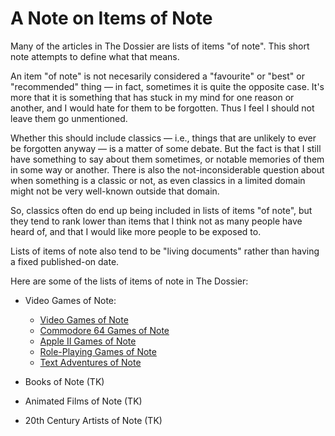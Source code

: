 A Note on Items of Note
=======================

Many of the articles in The Dossier are lists of items "of note".  This short note
attempts to define what that means.

An item "of note" is not necesarily considered a "favourite" or "best" or "recommended"
thing — in fact, sometimes it is quite the opposite case.  It's more that it is something
that has stuck in my mind for one reason or another, and I would hate for them to be
forgotten.  Thus I feel I should not leave them go unmentioned.

Whether this should include classics — i.e., things that are unlikely to ever be forgotten
anyway — is a matter of some debate.  But the fact is that I still have something to say
about them sometimes, or notable memories of them in some way or another.  There is also
the not-inconsiderable question about when something is a classic or not, as even classics
in a limited domain might not be very well-known outside that domain.

So, classics often do end up being included in lists of items "of note", but they tend to
rank lower than items that I think not as many people have heard of, and that I would like
more people to be exposed to.

Lists of items of note also tend to be "living documents" rather than having a fixed
published-on date.

Here are some of the lists of items of note in The Dossier:

*   Video Games of Note:
    
    *   [Video Games of Note](article/Video%20Games%20of%20Note.md)
    *   [Commodore 64 Games of Note](article/Commodore%2064%20Games%20of%20Note.md)
    *   [Apple II Games of Note](article/Apple%20II%20Games%20of%20Note.md)
    *   [Role-Playing Games of Note](article/Role-Playing%20Games%20of%20Note.md)
    *   [Text Adventures of Note](article/Text%20Adventures%20of%20Note.md)

*   Books of Note (TK)
*   Animated Films of Note (TK)
*   20th Century Artists of Note (TK)
